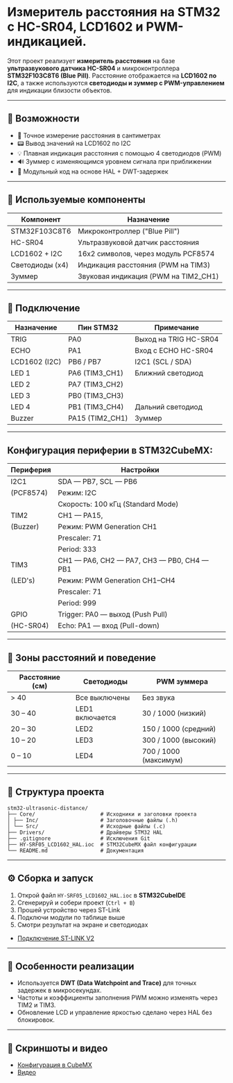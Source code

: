 # Измеритель расстояния на STM32 с HC-SR04, LCD1602 и PWM-индикацией.

Этот проект реализует **измеритель расстояния** на базе **ультразвукового датчика HC-SR04** и микроконтроллера **STM32F103C8T6 (Blue Pill)**. Расстояние отображается на **LCD1602 по I2C**, а также используются **светодиоды и зуммер с PWM-управлением** для индикации близости объектов.

---

## 📸 Возможности

- 🧭 Точное измерение расстояния в сантиметрах
- 📟 Вывод значений на LCD1602 по I2C
- 💡 Плавная индикация расстояния с помощью 4 светодиодов (PWM)
- 🔊 Зуммер с изменяющимся уровнем сигнала при приближении
- 🧩 Модульный код на основе HAL + DWT-задержек

---

## 📐 Используемые компоненты

| Компонент         | Назначение                             |
|-------------------|----------------------------------------|
| STM32F103C8T6     | Микроконтроллер ("Blue Pill")          |
| HC-SR04           | Ультразвуковой датчик расстояния       |
| LCD1602 + I2C     | 16x2 символов, через модуль PCF8574    |
| Светодиоды (x4)   | Индикация расстояния (PWM на TIM3)     |
| Зуммер            | Звуковая индикация (PWM на TIM2_CH1)   |

---

## 📌 Подключение

| Назначение         | Пин STM32        | Примечание                    |
|--------------------|------------------|-------------------------------|
| TRIG               | PA0              | Выход на TRIG HC-SR04         |
| ECHO               | PA1              | Вход с ECHO HC-SR04           |
| LCD1602 (I2C)      | PB6 / PB7        | I2C1 (SCL / SDA)              |
| LED 1              | PA6 (TIM3_CH1)   | Ближний cветодиод             |
| LED 2              | PA7 (TIM3_CH2)   |                               |
| LED 3              | PB0 (TIM3_CH3)   |                               |
| LED 4              | PB1 (TIM3_CH4)   | Дальний cветодиод             |
| Buzzer             | PA15 (TIM2_CH1)  | Зуммер                        |

---

## Конфигурация периферии в STM32CubeMX:

|Периферия |                Настройки                  |
|----------|-------------------------------------------|
|I2C1	   |SDA — PB7, SCL — PB6                       | 
|(PCF8574) |Режим: I2C                                 |
|          |Скорость: 100 кГц (Standard Mode)          |
|TIM2	   |CH1 — PA15,                                |
|(Buzzer)  |Режим: PWM Generation CH1                  |
|          |Prescaler: 71                              |
|          |Period: 333                                |
|TIM3      |CH1 — PA6, CH2 — PA7, CH3 — PB0, CH4 — PB1 |
|(LED's)   |Режим: PWM Generation CH1–CH4              |
|          |Prescaler: 71                              |
|          |Period: 999                                |
|GPIO      |Trigger: PA0 — выход (Push Pull)           |
|(HC-SR04) |Echo: PA1 — вход (Pull-down)               |

---

## 📏 Зоны расстояний и поведение

| Расстояние (см)  | Светодиоды     | PWM зуммера          |
|------------------|----------------|----------------------|
| > 40             | Все выключены  | Без звука            |
| 30 – 40          | LED1 включается| 30 / 1000 (низкий)   |
| 20 – 30          | LED2           | 150 / 1000 (средний) |
| 10 – 20          | LED3           | 300 / 1000 (высокий) |
| 0 – 10           | LED4           | 700 / 1000 (максимум)|

---

## 📂 Структура проекта
```
stm32-ultrasonic-distance/
├── Core/                     # Исходники и заголовки проекта
│ ├── Inc/                    # Заголовочные файлы (.h)
│ └── Src/                    # Исходные файлы (.c)
├── Drivers/                  # Драйверы STM32 HAL
├── .gitignore                # Исключения Git
├── HY-SRF05_LCD1602_HAL.ioc  # STM32CubeMX файл конфигурации
└── README.md                 # Документация
```

---
## ⚙️ Сборка и запуск

1. Открой файл `HY-SRF05_LCD1602_HAL.ioc` в **STM32CubeIDE**
2. Сгенерируй и собери проект (`Ctrl + B`)
3. Прошей устройство через ST-Link
4. Подключи модули по таблице выше
5. Смотри результат на экране и светодиодах
- [Подключение ST-LINK V2](https://github.com/user-attachments/assets/11cf20ef-1757-43f4-bd80-f0e9caa32841)
---

## 🔎 Особенности реализации

- Используется **DWT (Data Watchpoint and Trace)** для точных задержек в микросекундах.
- Частоты и коэффициенты заполнения PWM можно изменять через TIM2 и TIM3.
- Обновление LCD и управление яркостью сделано через HAL без блокировок.

---

## 🎥 Скриншоты и видео

- [Конфигурация в CubeMX](https://github.com/user-attachments/assets/e23de54b-0466-4e76-ac48-c7fb93afa050)
- [Видео](https://youtube.com/shorts/hrjaTZsLUqA?feature=share)
